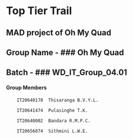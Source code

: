 # Top Tier Trail


## MAD project of Oh My Quad



## Group Name - ### Oh My Quad
## Batch - ### WD_IT_Group_04.01


#### Group Members

        IT20640170	Thisaranga B.V.Y.L.
        
        IT20641474	Pulasinghe T.K.
        
        IT20640002	Bandara R.M.P.C.
        
        IT20656874	Sithmini L.W.E.
